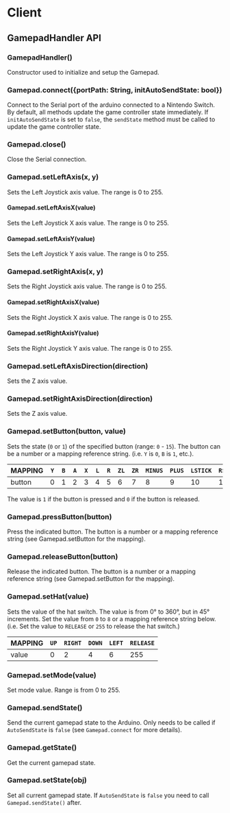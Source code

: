 # Client

## GamepadHandler API

### GamepadHandler()
Constructor used to initialize and setup the Gamepad.

### Gamepad.connect({portPath: String, initAutoSendState: bool})
Connect to the Serial port of the arduino connected to a Nintendo Switch. By default, all methods update the game controller state immediately. If `initAutoSendState` is set to `false`, the `sendState` method must be called to update the game controller state.

### Gamepad.close()
Close the Serial connection.

### Gamepad.setLeftAxis(x, y)
Sets the Left Joystick axis value. The range is 0 to 255.

#### Gamepad.setLeftAxisX(value)
Sets the Left Joystick X axis value. The range is 0 to 255.

#### Gamepad.setLeftAxisY(value)
Sets the Left Joystick Y axis value. The range is 0 to 255.

### Gamepad.setRightAxis(x, y)
Sets the Right Joystick axis value. The range is 0 to 255.

#### Gamepad.setRightAxisX(value)
Sets the Right Joystick X axis value. The range is 0 to 255.

#### Gamepad.setRightAxisY(value)
Sets the Right Joystick Y axis value. The range is 0 to 255.

### Gamepad.setLeftAxisDirection(direction)
Sets the Z axis value.

### Gamepad.setRightAxisDirection(direction)
Sets the Z axis value.

### Gamepad.setButton(button, value)
Sets the state (`0` or `1`) of the specified button (range: `0` - `15`). The button can be a number or a mapping reference string. (i.e. `Y` is `0`, `B` is `1`, etc.).

| MAPPING | `Y` | `B` | `A` | `X` | `L` | `R` | `ZL` | `ZR` | `MINUS` | `PLUS` | `LSTICK` | `RSTICK` | `HOME` | `CAPTURE` |
| ------- | - | - | - | - | - | - | - | - | - | - | -- | -- | -- | -- |
| button  | 0 | 1 | 2 | 3 | 4 | 5 | 6 | 7 | 8 | 9 | 10 | 11 | 12 | 13 |

The value is `1` if the button is pressed and `0` if the button is released.

### Gamepad.pressButton(button)
Press the indicated button. The button is a number or a mapping reference string (see Gamepad.setButton for the mapping).

### Gamepad.releaseButton(button)
Release the indicated button. The button is a number or a mapping reference string (see Gamepad.setButton for the mapping).

### Gamepad.setHat(value)
Sets the value of the hat switch. The value is from 0° to 360°, but in 45° increments.
Set the value from `0` to `8` or a mapping reference string below.
(i.e. Set the value to `RELEASE` or `255` to release the hat switch.)

| MAPPING | `UP` | `RIGHT` | `DOWN` | `LEFT` | `RELEASE` |
| ------- | - | - | - | - | - |
| value   | 0 | 2 | 4 | 6 | 255 |

### Gamepad.setMode(value)
Set mode value. Range is from 0 to 255.

### Gamepad.sendState()
Send the current gamepad state to the Arduino. Only needs to be called if `AutoSendState` is `false` (see `Gamepad.connect` for more details).

### Gamepad.getState()
Get the current gamepad state.

### Gamepad.setState(obj)
Set all current gamepad state. If `AutoSendState` is `false` you need to call `Gamepad.sendState()` after.
